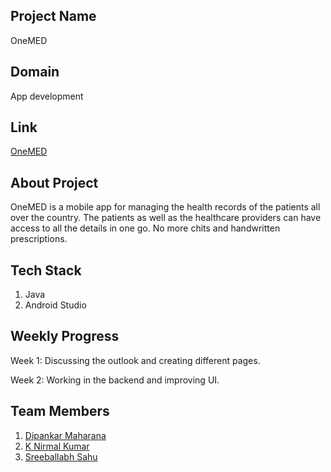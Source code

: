 ## Project Name

OneMED

## Domain

App development

## Link

[OneMED](https://github.com/nirmal700/OneMED1)

## About Project

OneMED is a mobile app for managing the health records of the patients all over the country. The patients as well as the healthcare providers can have access to all the details
in one go. No more chits and handwritten prescriptions. 

## Tech Stack

1. Java
2. Android Studio

## Weekly Progress

Week 1: Discussing the outlook and creating different pages. 

Week 2: Working in the backend and improving UI.

## Team Members

 1. [Dipankar Maharana](https://github.com/thedipankar)
 2. [K Nirmal Kumar](https://github.com/nirmal700)
 3. [Sreeballabh Sahu](https://github.com/sreeballabh123)
 
